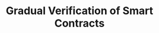 ---
title: "Gradual Verification of Smart Contracts"
authors: Haojia Sun, Kunal Singh, Jan-Paul Ramos-Dávila, Jonathan Aldrich, Jenna Wise (DiVincenzo)
type: Extended abstract
category: workshop
conf: POPL
in: "Workshop on Principles of Secure Compilation, co-located with POPL"
year: 2024
month: January
dates: 20
---